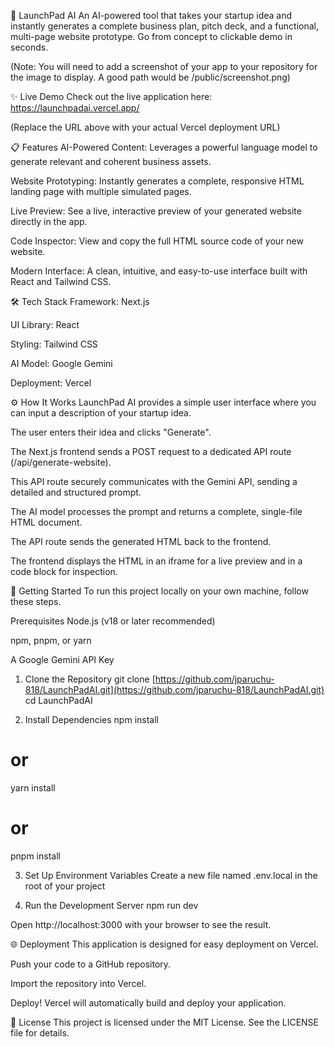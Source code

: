 🚀 LaunchPad AI
An AI-powered tool that takes your startup idea and instantly generates a complete business plan, pitch deck, and a functional, multi-page website prototype. Go from concept to clickable demo in seconds.

(Note: You will need to add a screenshot of your app to your repository for the image to display. A good path would be /public/screenshot.png)

✨ Live Demo
Check out the live application here: https://launchpadai.vercel.app/

(Replace the URL above with your actual Vercel deployment URL)

📋 Features
AI-Powered Content: Leverages a powerful language model to generate relevant and coherent business assets.

Website Prototyping: Instantly generates a complete, responsive HTML landing page with multiple simulated pages.

Live Preview: See a live, interactive preview of your generated website directly in the app.

Code Inspector: View and copy the full HTML source code of your new website.

Modern Interface: A clean, intuitive, and easy-to-use interface built with React and Tailwind CSS.

🛠️ Tech Stack
Framework: Next.js

UI Library: React

Styling: Tailwind CSS

AI Model: Google Gemini

Deployment: Vercel

⚙️ How It Works
LaunchPad AI provides a simple user interface where you can input a description of your startup idea.

The user enters their idea and clicks "Generate".

The Next.js frontend sends a POST request to a dedicated API route (/api/generate-website).

This API route securely communicates with the Gemini API, sending a detailed and structured prompt.

The AI model processes the prompt and returns a complete, single-file HTML document.

The API route sends the generated HTML back to the frontend.

The frontend displays the HTML in an iframe for a live preview and in a code block for inspection.

🚀 Getting Started
To run this project locally on your own machine, follow these steps.

Prerequisites
Node.js (v18 or later recommended)

npm, pnpm, or yarn

A Google Gemini API Key

1. Clone the Repository
git clone [https://github.com/jparuchu-818/LaunchPadAI.git](https://github.com/jparuchu-818/LaunchPadAI.git)
cd LaunchPadAI

2. Install Dependencies
npm install
# or
yarn install
# or
pnpm install

3. Set Up Environment Variables
Create a new file named .env.local in the root of your project

4. Run the Development Server
npm run dev

Open http://localhost:3000 with your browser to see the result.

🌐 Deployment
This application is designed for easy deployment on Vercel.

Push your code to a GitHub repository.

Import the repository into Vercel.

Deploy! Vercel will automatically build and deploy your application.

📄 License
This project is licensed under the MIT License. See the LICENSE file for details.
